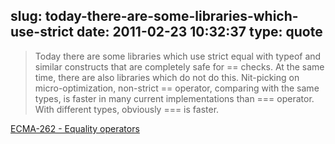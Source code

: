 slug: today-there-are-some-libraries-which-use-strict
date: 2011-02-23 10:32:37
type: quote
---

> Today there are some libraries which use strict equal with typeof and similar constructs that are completely safe for == checks. At the same time, there are also libraries which do not do this. Nit-picking on micro-optimization, non-strict == operator, comparing with the same types, is faster in many current implementations than === operator. With different types, obviously === is faster.

[ECMA-262 - Equality operators](http://dmitrysoshnikov.com/notes/note-2-ecmascript-equality-operators/)
